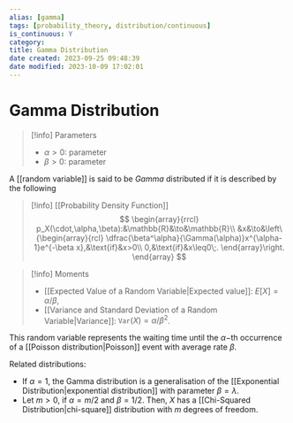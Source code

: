 ```yaml
---
alias: [gamma]
tags: [probability_theory, distribution/continuous]
is_continuous: Y
category: 
title: Gamma Distribution
date created: 2023-09-25 09:48:39
date modified: 2023-10-09 17:02:01
---
```


# Gamma Distribution

> [!info] Parameters
> - $\alpha>0$: parameter
> - $\beta>0$: parameter

A [[random variable]] is said to be _Gamma_ distributed if it is described by the following

> [!info] [[Probability Density Function]]
> $$
> \begin{array}{rrcl}
> p_X(\cdot,\alpha,\beta):&\mathbb{R}&\to&\mathbb{R}\\
> &x&\to&\left\{\begin{array}{rcl}
> 			\dfrac{\beta^\alpha}{\Gamma(\alpha)}x^{\alpha-1}e^{-\beta x},&\text{if}&x>0\\
> 			0,&\text{if}&x\leq0\;.
> 		\end{array}\right.
> \end{array}
> $$

> [!info] Moments
> - [[Expected Value of a Random Variable|Expected value]]: $E[X]=\alpha/\beta$,
> - [[Variance and Standard Deviation of a Random Variable|Variance]]: $\texttt{Var}(X)=\alpha/\beta^2$.

This random variable represents the waiting time until the $\alpha-$th occurrence of a [[Poisson distribution|Poisson]] event with average rate $\beta$.

Related distributions:
- If $\alpha=1$, the Gamma distribution is a generalisation of the [[Exponential Distribution|exponential distribution]] with parameter $\beta=\lambda$.
- Let $m>0$, if $\alpha=m/2$ and $\beta=1/2$. Then, $X$ has a [[Chi-Squared Distribution|chi-square]] distribution with $m$ degrees of freedom.
